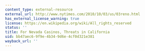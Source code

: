 ```yaml
---
content_type: external-resource
external_url: http://www.nytimes.com/2010/10/03/us/03reno.html
has_external_license_warning: true
license: https://en.wikipedia.org/wiki/All_rights_reserved
status: ''
title: For Nevada Casinos, Threats in California
uid: bb47aec6-9f9e-4b34-9d6e-4cf0d321e381
wayback_url: ''
---
```

